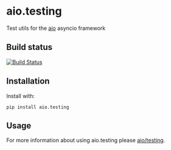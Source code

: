 aio.testing
===========

Test utils for the [aio](https://github.com/phlax/aio) asyncio framework

Build status
------------
[![Build Status](https://travis-ci.org/phlax/aio.testing.svg?branch=master)](https://travis-ci.org/phlax/aio.testing)


Installation
------------
Install with:

``
  pip install aio.testing
``

Usage
-----
For more information about using aio.testing please [aio/testing](aio/testing).